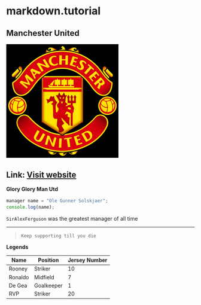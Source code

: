 # markdown.tutorial

## Manchester United
<!-- ![rohit maan](ManchesterUnited.jpg "helloji") -->
<img src = "ManchesterUnited.jpg" alt = "Manchester United" width=300 title="ManUtd Logo">

Link: [Visit website](https://www.manutd.com/ "OfficialSite")
---

**Glory Glory Man Utd** 

```javascript
manager name = "Ole Gunner Solskjaer";
console.log(name); 
```

`SirAlexFerguson` was the greatest manager of all time

*******

>     Keep supporting till you die

**Legends**

Name|Position|Jersey Number
|---|---|---|
Rooney|Striker|10
Ronaldo|Midfield|7
De Gea | Goalkeeper| 1
RVP | Striker | 20
